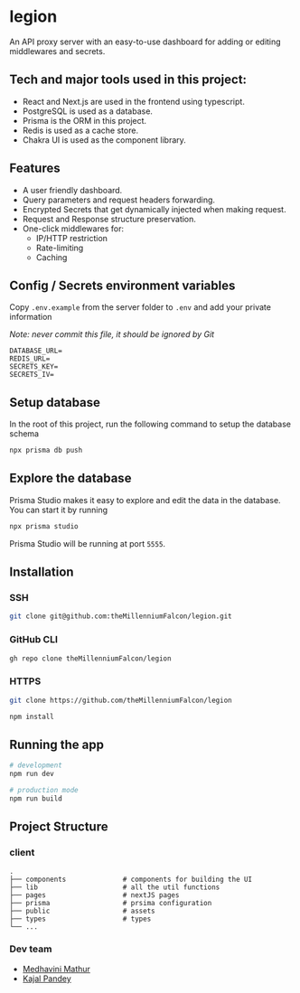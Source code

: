 # legion

An API proxy server with an easy-to-use dashboard for adding or editing middlewares and secrets.

## Tech and major tools used in this project:

- React and Next.js are used in the frontend using typescript.
- PostgreSQL is used as a database.
- Prisma is the ORM in this project.
- Redis is used as a cache store.
- Chakra UI is used as the component library.

## Features
- A user friendly dashboard.
- Query parameters and request headers forwarding.
- Encrypted Secrets that get dynamically injected when making request.
- Request and Response structure preservation.
- One-click middlewares for:
  - IP/HTTP restriction
  - Rate-limiting
  - Caching

## Config / Secrets environment variables

Copy `.env.example` from the server folder to `.env` and add your private information

*Note: never commit this file, it should be ignored by Git*

```
DATABASE_URL=
REDIS_URL=
SECRETS_KEY=
SECRETS_IV=
```

## Setup database
In the root of this project, run the following command to setup the database schema
```bash
npx prisma db push
```

## Explore the database
Prisma Studio makes it easy to explore and edit the data in the database. You can start it by running
```bash
npx prisma studio
```
Prisma Studio will be running at port `5555`.

## Installation

### SSH

```bash
git clone git@github.com:theMillenniumFalcon/legion.git
```

### GitHub CLI

```bash
gh repo clone theMillenniumFalcon/legion
```

### HTTPS

```bash
git clone https://github.com/theMillenniumFalcon/legion
```


```bash
npm install
```

## Running the app

```bash
# development
npm run dev

# production mode
npm run build
```

## Project Structure

### client
    .
    ├── components              # components for building the UI
    ├── lib                     # all the util functions
    ├── pages                   # nextJS pages
    ├── prisma                  # prsima configuration
    ├── public                  # assets
    ├── types                   # types
    └── ...

### Dev team

- [Medhavini Mathur](https://github.com/MedhaviniMathur1804)
- [Kajal Pandey](https://github.com/MedhaviniMathur1804)